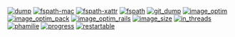 [![dump](https://img.shields.io/github/workflow/status/toy/dump/check/master?logo=github&label=dump)](https://github.com/toy/dump/actions/workflows/check.yml)
[![fspath-mac](https://img.shields.io/github/workflow/status/toy/fspath-mac/check/master?logo=github&label=fspath-mac)](https://github.com/toy/fspath-mac/actions/workflows/check.yml)
[![fspath-xattr](https://img.shields.io/github/workflow/status/toy/fspath-xattr/check/master?logo=github&label=fspath-xattr)](https://github.com/toy/fspath-xattr/actions/workflows/check.yml)
[![fspath](https://img.shields.io/github/workflow/status/toy/fspath/check/master?logo=github&label=fspath)](https://github.com/toy/fspath/actions/workflows/check.yml)
[![git_dump](https://img.shields.io/github/workflow/status/toy/git_dump/check/master?logo=github&label=git_dump)](https://github.com/toy/git_dump/actions/workflows/check.yml)
[![image_optim](https://img.shields.io/github/workflow/status/toy/image_optim/check/master?logo=github&label=image_optim)](https://github.com/toy/image_optim/actions/workflows/check.yml)
[![image_optim_pack](https://img.shields.io/github/workflow/status/toy/image_optim_pack/check/master?logo=github&label=image_optim_pack)](https://github.com/toy/image_optim_pack/actions/workflows/check.yml)
[![image_optim_rails](https://img.shields.io/github/workflow/status/toy/image_optim_rails/check/master?logo=github&label=image_optim_rails)](https://github.com/toy/image_optim_rails/actions/workflows/check.yml)
[![image_size](https://img.shields.io/github/workflow/status/toy/image_size/check/master?logo=github&label=image_size)](https://github.com/toy/image_size/actions/workflows/check.yml)
[![in_threads](https://img.shields.io/github/workflow/status/toy/in_threads/check/master?logo=github&label=in_threads)](https://github.com/toy/in_threads/actions/workflows/check.yml)
[![phamilie](https://img.shields.io/github/workflow/status/toy/phamilie/check/master?logo=github&label=phamilie)](https://github.com/toy/phamilie/actions/workflows/check.yml)
[![progress](https://img.shields.io/github/workflow/status/toy/progress/check/master?logo=github&label=progress)](https://github.com/toy/progress/actions/workflows/check.yml)
[![restartable](https://img.shields.io/github/workflow/status/toy/restartable/check/master?logo=github&label=restartable)](https://github.com/toy/restartable/actions/workflows/check.yml)
